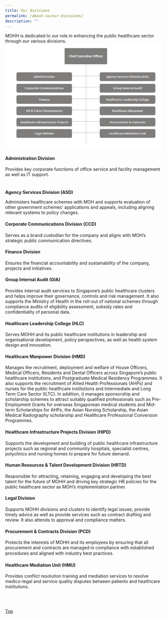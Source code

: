 ```yaml
---
title: Our divisions
permalink: /about-us/our-divisions/
description: ""
---
```

MOHH is dedicated to our role in enhancing the public healthcare sector through our various divisions.
![](/images/Our%20Divisions.png)
<h4>Administration Division<br></h4><p>Provides key corporate functions of office service and facility management as well as IT support.</p><h4 id="agency" style="margin-top:40px;margin-bottom:10px;">Agency Services Division (ASD)</h4><p>Administers healthcare schemes with MOH and supports evaluation of other government schemes' applications and appeals, including aligning relevant systems to policy changes.<br></p><h4 id="corporate">Corporate Communications Division (CCD)</h4><p>Serves as a brand custodian for the company and aligns with MOH’s strategic public communication directives.</p><h4 id="finance">Finance Division</h4><p>Ensures the financial accountability and sustainability of the company, projects and initiatives.</p><h4 id="audit">Group Internal Audit (GIA)</h4><p>Provides internal audit services to Singapore’s public healthcare clusters and helps improve their governance, controls and risk management. It also supports the Ministry of Health in the roll-out of national schemes through compliance audits of eligibility assessment, subsidy rates and confidentiality of personal data.</p><h4 id="leadership">Healthcare Leadership College (HLC)</h4><p>Serves MOHH and its public healthcare institutions in leadership and organisational development, policy perspectives, as well as health system design and innovation.</p><h4 id="manpower">Healthcare Manpower Division (HMD)</h4><p>Manages the recruitment, deployment and welfare of House Officers, Medical Officers, Residents and Dental Officers across Singapore’s public healthcare institutions, and Postgraduate Medical Residency Programmes. It also supports the recruitment of Allied Health Professionals (AHPs) and nurses for the public healthcare institutions and Intermediate and Long Term Care Sector (ILTC). In addition, it manages sponsorship and scholarship schemes to attract suitably qualified professionals such as Pre-Employment Grants for overseas Singaporean medical students and Mid-term Scholarships for AHPs, the Asian Nursing Scholarship, the Asian Medical Radiography scholarship and Healthcare Professional Conversion Programmes.</p><h4 id="infra">Healthcare Infrastructure Projects Division (HIPD)</h4><p>Supports the development and building of public healthcare infrastructure projects such as regional and community hospitals, specialist centres, polyclinics and nursing homes to prepare for future demand.</p><h4 id="hr">Human Resources &amp; Talent Development Division (HRTD)</h4><p>Responsible for attracting, retaining, engaging and developing the best talent for the future of MOHH and driving key strategic HR policies for the public healthcare sector as MOH’s implementation partner.</p>
   <h4 id="legal">Legal Division<br></h4><p>Supports MOHH divisions and clusters to identify legal issues, provide timely advice as well as provide services such as contract drafting and review. It also attends to approval and compliance matters.</p><h4 id="procurement">Procurement &amp; Contracts Division (PCD)</h4><p>Protects the interests of MOHH and its employees by ensuring that all procurement and contracts are managed in compliance with established procedures and aligned with industry best practices.<span style="font-family:&quot;segoe ui&quot;, segoe, tahoma, helvetica, arial, sans-serif;">​​</span></p><h4 id="mediation">Healthcare Mediation Unit (HMU)<br></h4><p>Provides conflict resolution training and mediation services to resolve medico-legal and service quality disputes between patients and healthcare institutions.<br></p>​​ 
   <div class="top"> 
      <a href="#top"><img src="/_catalogs/masterpage/images/top.jpg" alt="">
         <p>Top</p></a></div></div>